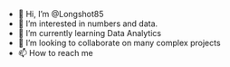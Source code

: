 - 👋 Hi, I’m @Longshot85
- 👀 I’m interested in numbers and data.
- 🌱 I’m currently learning Data Analytics
- 💞️ I’m looking to collaborate on many complex projects
- 📫 How to reach me 

<!---
Longshot85/Longshot85 is a ✨ special ✨ repository because its `README.md` (this file) appears on your GitHub profile.
You can click the Preview link to take a look at your changes.
--->
